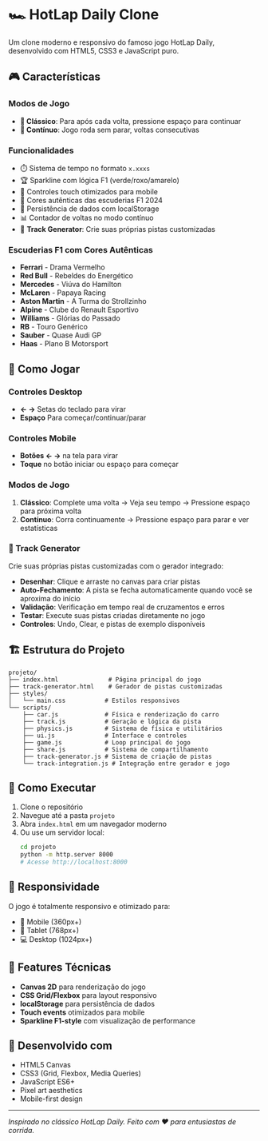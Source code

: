# 🏎️ HotLap Daily Clone

Um clone moderno e responsivo do famoso jogo HotLap Daily, desenvolvido com HTML5, CSS3 e JavaScript puro.

## 🎮 Características

### Modos de Jogo
- **🏁 Clássico**: Para após cada volta, pressione espaço para continuar
- **🔄 Contínuo**: Jogo roda sem parar, voltas consecutivas

### Funcionalidades
- ⏱️ Sistema de tempo no formato `x.xxxs`
- 🏆 Sparkline com lógica F1 (verde/roxo/amarelo)
- 📱 Controles touch otimizados para mobile
- 🎨 Cores autênticas das escuderias F1 2024
- 💾 Persistência de dados com localStorage
- 📊 Contador de voltas no modo contínuo
- 🎯 **Track Generator**: Crie suas próprias pistas customizadas

### Escuderias F1 com Cores Autênticas
- **Ferrari** - Drama Vermelho
- **Red Bull** - Rebeldes do Energético  
- **Mercedes** - Viúva do Hamilton
- **McLaren** - Papaya Racing
- **Aston Martin** - A Turma do Strollzinho
- **Alpine** - Clube do Renault Esportivo
- **Williams** - Glórias do Passado
- **RB** - Touro Genérico
- **Sauber** - Quase Audi GP
- **Haas** - Plano B Motorsport

## 🎯 Como Jogar

### Controles Desktop
- **← →** Setas do teclado para virar
- **Espaço** Para começar/continuar/parar

### Controles Mobile
- **Botões ← →** na tela para virar
- **Toque** no botão iniciar ou espaço para começar

### Modos de Jogo
1. **Clássico**: Complete uma volta → Veja seu tempo → Pressione espaço para próxima volta
2. **Contínuo**: Corra continuamente → Pressione espaço para parar e ver estatísticas

### 🎯 Track Generator
Crie suas próprias pistas customizadas com o gerador integrado:
- **Desenhar**: Clique e arraste no canvas para criar pistas
- **Auto-Fechamento**: A pista se fecha automaticamente quando você se aproxima do início
- **Validação**: Verificação em tempo real de cruzamentos e erros
- **Testar**: Execute suas pistas criadas diretamente no jogo
- **Controles**: Undo, Clear, e pistas de exemplo disponíveis

## 🏗️ Estrutura do Projeto

```
projeto/
├── index.html              # Página principal do jogo
├── track-generator.html    # Gerador de pistas customizadas
├── styles/
│   └── main.css           # Estilos responsivos
└── scripts/
    ├── car.js             # Física e renderização do carro
    ├── track.js           # Geração e lógica da pista
    ├── physics.js         # Sistema de física e utilitários
    ├── ui.js              # Interface e controles
    ├── game.js            # Loop principal do jogo
    ├── share.js           # Sistema de compartilhamento
    ├── track-generator.js # Sistema de criação de pistas
    └── track-integration.js # Integração entre gerador e jogo
```

## 🚀 Como Executar

1. Clone o repositório
2. Navegue até a pasta `projeto`
3. Abra `index.html` em um navegador moderno
4. Ou use um servidor local:
   ```bash
   cd projeto
   python -m http.server 8000
   # Acesse http://localhost:8000
   ```

## 📱 Responsividade

O jogo é totalmente responsivo e otimizado para:
- 📱 Mobile (360px+)
- 📱 Tablet (768px+) 
- 💻 Desktop (1024px+)

## 🎨 Features Técnicas

- **Canvas 2D** para renderização do jogo
- **CSS Grid/Flexbox** para layout responsivo
- **localStorage** para persistência de dados
- **Touch events** otimizados para mobile
- **Sparkline F1-style** com visualização de performance

## 🏁 Desenvolvido com

- HTML5 Canvas
- CSS3 (Grid, Flexbox, Media Queries)
- JavaScript ES6+
- Pixel art aesthetics
- Mobile-first design

---

*Inspirado no clássico HotLap Daily. Feito com ❤️ para entusiastas de corrida.*

